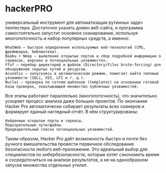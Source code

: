 # hackerPRO
универсальный инструмент для автоматизации рутинных задач пентестера. Достаточно указать домен веб-сайта, и программа самостоятельно запустит основное сканирование, используя многопоточность и набор популярных средств, а именно:

    WhatWeb — быстрое определение используемых веб-технологий (CMS, фреймворки, библиотеки).
    Naabu + Nmap — выявление открытых портов и сбор подробной информации о сервисах, версиях и потенциальных уязвимостях.
    Ffuf — перебор директорий и файлов (Directory/Files brute-forcing) для обнаружения скрытых путей и ресурсов.
    Acunetix — запускаясь в автоматическом режиме, помогает найти типовые уязвимости (SQLi, XSS, LFI и т. д.).
    Nuclei — проверка по сотням шаблонов (templates) на основании готовой базы проверок, охватывающей множество публичных уязвимостей.

Все этапы работают параллельно (многопоточность), что значительно ускоряет процесс анализа даже больших проектов. По окончании Hacker Pro автоматически собирает результаты всех сканеров и формирует единый наглядный отчёт. В нём структурированы:

    Найденные открытые порты и сервисы.
    Подозрительные пути/файлы.
    Предварительный список потенциальных уязвимостей.
  

Таким образом, Hacker Pro даёт возможность быстро и почти без ручного вмешательства провести первичное обследование безопасности любого веб-приложения. Это идеальный выбор для специалистов по кибербезопасности, которые хотят сэкономить время и сосредоточиться на анализе результатов, а не на однообразном запуске множества отдельных утилит.
